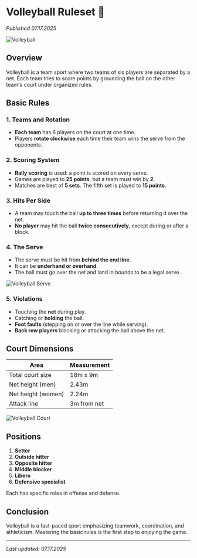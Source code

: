 # Volleyball Ruleset 🏐
*Published 07.17.2025*

![Volleyball](https://upload.wikimedia.org/wikipedia/commons/6/66/Volleyball_icon.svg)

## Overview

Volleyball is a team sport where two teams of six players are separated by a net. Each team tries to score points by grounding the ball on the other team's court under organized rules.

## Basic Rules

### 1. Teams and Rotation
- **Each team** has 6 players on the court at one time.
- Players **rotate clockwise** each time their team wins the serve from the opponents.

### 2. Scoring System
- **Rally scoring** is used: a point is scored on every serve.
- Games are played to **25 points**, but a team must win by **2**.
- Matches are best of **5 sets**. The fifth set is played to **15 points**.

### 3. Hits Per Side
- A team may touch the ball **up to three times** before returning it over the net.
- **No player** may hit the ball **twice consecutively**, except during or after a block.

### 4. The Serve
- The serve must be hit from **behind the end line**.
- It can be **underhand or overhand**.
- The ball must go over the net and land in bounds to be a legal serve.

![Volleyball Serve](https://upload.wikimedia.org/wikipedia/commons/1/1e/Volleyball_Serve_Types.jpg)

### 5. Violations
- Touching the **net** during play.
- Catching or **holding** the ball.
- **Foot faults** (stepping on or over the line while serving).
- **Back row players** blocking or attacking the ball above the net.

## Court Dimensions

| Area              | Measurement       |
|-------------------|------------------|
| Total court size  | 18m x 9m          |
| Net height (men)  | 2.43m             |
| Net height (women)| 2.24m             |
| Attack line       | 3m from net       |

![Volleyball Court](https://upload.wikimedia.org/wikipedia/commons/f/fd/Volleyball_court_diagram.svg)

## Positions

1. **Setter**
2. **Outside hitter**
3. **Opposite hitter**
4. **Middle blocker**
5. **Libero**
6. **Defensive specialist**

Each has specific roles in offense and defense.

## Conclusion

Volleyball is a fast-paced sport emphasizing teamwork, coordination, and athleticism. Mastering the basic rules is the first step to enjoying the game.

---

*Last updated: 07.17.2025*
